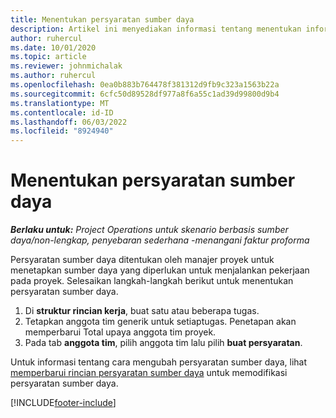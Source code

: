 ```yaml
---
title: Menentukan persyaratan sumber daya
description: Artikel ini menyediakan informasi tentang menentukan informasi persyaratan sumber daya.
author: ruhercul
ms.date: 10/01/2020
ms.topic: article
ms.reviewer: johnmichalak
ms.author: ruhercul
ms.openlocfilehash: 0ea0b883b764478f381312d9fb9c323a1563b22a
ms.sourcegitcommit: 6cfc50d89528df977a8f6a55c1ad39d99800d9b4
ms.translationtype: MT
ms.contentlocale: id-ID
ms.lasthandoff: 06/03/2022
ms.locfileid: "8924940"
---
```

# <a name="define-resource-requirements"></a>Menentukan persyaratan sumber daya

_**Berlaku untuk:** Project Operations untuk skenario berbasis sumber daya/non-lengkap, penyebaran sederhana -menangani faktur proforma_

Persyaratan sumber daya ditentukan oleh manajer proyek untuk menetapkan sumber daya yang diperlukan untuk menjalankan pekerjaan pada proyek. Selesaikan langkah-langkah berikut untuk menentukan persyaratan sumber daya.

1.  Di **struktur rincian kerja**, buat satu atau beberapa tugas.
2.  Tetapkan anggota tim generik untuk setiaptugas. Penetapan akan memperbarui Total upaya anggota tim proyek.
3.  Pada tab **anggota tim**, pilih anggota tim lalu pilih **buat persyaratan**.

Untuk informasi tentang cara mengubah persyaratan sumber daya, lihat [memperbarui rincian persyaratan sumber daya](define-resource-requirements.md) untuk memodifikasi persyaratan sumber daya.

[!INCLUDE[footer-include](../includes/footer-banner.md)]